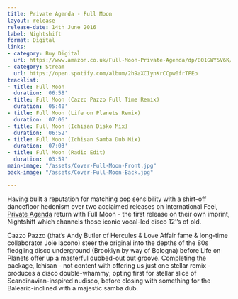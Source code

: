 ```yaml
---
title: Private Agenda - Full Moon
layout: release
release-date: 14th June 2016
label: Nightshift
format: Digital
links:
- category: Buy Digital
  url: https://www.amazon.co.uk/Full-Moon-Private-Agenda/dp/B01GWY5V6K/ref=sr_1_3?s=dmusic&ie=UTF8&qid=1528460124&sr=1-3-mp3-albums-bar-strip-0&keywords=private+agenda
- category: Stream
  url: https://open.spotify.com/album/2h9aXCIynKrCCpw0frTFEo
tracklist:
- title: Full Moon
  duration: '06:58'
- title: Full Moon (Cazzo Pazzo Full Time Remix)
  duration: '05:40'
- title: Full Moon (Life on Planets Remix)
  duration: '07:06'
- title: Full Moon (Ichisan Disko Mix)
  duration: '06:52'
- title: Full Moon (Ichisan Samba Dub Mix)
  duration: '07:03'
- title: Full Moon (Radio Edit)
  duration: '03:59'
main-image: "/assets/Cover-Full-Moon-Front.jpg"
back-image: "/assets/Cover-Full-Moon-Back.jpg"

---
```

Having built a reputation for matching pop sensibility with a shirt­-off dancefloor
hedonism over two acclaimed releases on International Feel, [Private Agenda](https://private-agenda.com) return with Full Moon - the first release on their own imprint, Nightshift which channels those iconic vocal-led disco 12’’s of old.

Cazzo Pazzo ­(that’s Andy Butler of Hercules & Love Affair fame & long-time collaborator Joie Iacono) steer the original into the depths of the 80s fledgling disco underground (Brooklyn by way of Bologna) before Life on Planets offer up a masterful dubbed-out out groove. Completing the package, Ichisan -  not content with offering us just one stellar remix -  produces a disco double­-whammy; opting first for stellar slice of Scandinavian-inspired nudisco, before closing with something for the Balearic-inclined with a majestic samba dub.